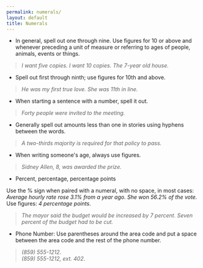```yaml
---
permalink: numerals/
layout: default
title: Numerals
---
```


* In general, spell out one through nine. Use figures for 10 or above and whenever preceding a unit of measure or referring to ages of people, animals, events or things.

> _I want five copies.  I want 10 copies. The 7-year old house._

* Spell out first through ninth; use figures for 10th and above.

> _He was my first true love.  She was 11th in line._

* When starting a sentence with a number, spell it out.

> _Forty people were invited to the meeting._

* Generally spell out amounts less than one in stories using hyphens between the words.

> _A two-thirds majority is required for that policy to pass._

* When writing someone's age, always use figures.

> _Sidney Allen, 8, was awarded the prize._

* Percent, percentage, percentage points

Use the % sign when paired with a numeral, with no space, in most cases: _Average hourly rate rose 3.1% from a year ago. She won 56.2% of the vote._ Use figures: _4 percentage points_.

> _The mayor said the budget would be increased by 7 percent._
> _Seven percent of the budget had to be cut._

* Phone Number: Use parentheses around the area code and put a space between the area code and the rest of the phone number.

> _(859) 555-1212_.    
> _(859) 555-1212, ext. 402_.
